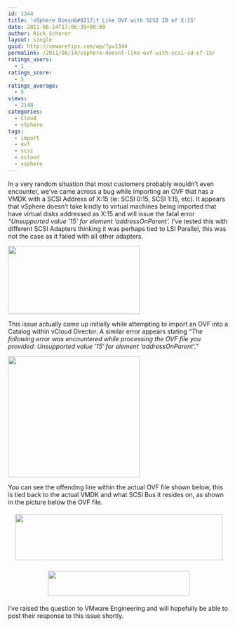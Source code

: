 ```yaml
---
id: 1344
title: 'vSphere Doesn&#8217;t Like OVF with SCSI ID of X:15'
date: 2011-06-14T17:06:39+00:00
author: Rick Scherer
layout: single
guid: http://vmwaretips.com/wp/?p=1344
permalink: /2011/06/14/vsphere-doesnt-like-ovf-with-scsi-id-of-15/
ratings_users:
  - 1
ratings_score:
  - 5
ratings_average:
  - 5
views:
  - 2148
categories:
  - Cloud
  - vSphere
tags:
  - import
  - ovf
  - scsi
  - vcloud
  - vsphere
---
```

In a very random situation that most customers probably wouldn&#8217;t even encounter, we&#8217;ve came across a bug while importing an OVF that has a VMDK with a SCSI Address of X:15 (ie: SCSI 0:15, SCSI 1:15, etc). It appears that vSphere doesn&#8217;t take kindly to virtual machines being imported that have virtual disks addressed as X:15 and will issue the fatal error _&#8220;Unsupported value &#8217;15&#8217; for element &#8216;addressOnParent&#8217;._ I&#8217;ve tested this with different SCSI Adapters thinking it was perhaps tied to LSI Parallel, this was not the case as it failed with all other adapters.

<a rel="attachment wp-att-1347" href="http://vmwaretips.com/wp/wp-content/uploads/2011/06/capture2.png"><img class="aligncenter size-medium wp-image-1347" title="ovf-error-vsphere" src="http://vmwaretips.com/wp/wp-content/uploads/2011/06/capture2-300x155.png" alt="" width="300" height="155" srcset="http://www.vmwaretips.com/wp/wp-content/uploads/2011/06/capture2-300x155.png 300w, http://www.vmwaretips.com/wp/wp-content/uploads/2011/06/capture2.png 456w" sizes="(max-width: 300px) 100vw, 300px" /></a>

This issue actually came up initially while attempting to import an OVF into a Catalog within vCloud Director. A similar error appears stating _&#8220;The following error was encountered while processing the OVF file you provided: Unsupported value &#8217;15&#8217; for element &#8216;addressOnParent&#8217;.&#8221;_ 

<a rel="attachment wp-att-1348" href="http://vmwaretips.com/wp/wp-content/uploads/2011/06/capture1.png"><img class="aligncenter size-medium wp-image-1348" title="ovf-scsi-vcd" src="http://vmwaretips.com/wp/wp-content/uploads/2011/06/capture1-300x276.png" alt="" width="300" height="276" srcset="http://www.vmwaretips.com/wp/wp-content/uploads/2011/06/capture1-300x276.png 300w, http://www.vmwaretips.com/wp/wp-content/uploads/2011/06/capture1.png 572w" sizes="(max-width: 300px) 100vw, 300px" /></a>

You can see the offending line within the actual OVF file shown below, this is tied back to the actual VMDK and what SCSI Bus it resides on, as shown in the picture below the OVF file.

<p style="text-align: center;">
  <a rel="attachment wp-att-1345" href="http://vmwaretips.com/wp/wp-content/uploads/2011/06/capture.png"><img class="size-full wp-image-1345 aligncenter" style="margin-top: 5px; margin-bottom: 5px;" title="ovf-file-scsi15" src="http://vmwaretips.com/wp/wp-content/uploads/2011/06/capture.png" alt="" width="473" height="105" srcset="http://www.vmwaretips.com/wp/wp-content/uploads/2011/06/capture.png 473w, http://www.vmwaretips.com/wp/wp-content/uploads/2011/06/capture-300x66.png 300w" sizes="(max-width: 473px) 100vw, 473px" /></a>
</p>

<p style="text-align: center;">
  <a rel="attachment wp-att-1346" href="http://vmwaretips.com/wp/wp-content/uploads/2011/06/capture3.png"><img class="size-full wp-image-1346 aligncenter" style="margin-top: 5px; margin-bottom: 5px;" title="ovf-fail-vmdk-scsi" src="http://vmwaretips.com/wp/wp-content/uploads/2011/06/capture3.png" alt="" width="323" height="58" srcset="http://www.vmwaretips.com/wp/wp-content/uploads/2011/06/capture3.png 323w, http://www.vmwaretips.com/wp/wp-content/uploads/2011/06/capture3-300x53.png 300w" sizes="(max-width: 323px) 100vw, 323px" /></a>
</p>

<p style="text-align: left;">
  I&#8217;ve raised the question to VMware Engineering and will hopefully be able to post their response to this issue shortly.
</p>